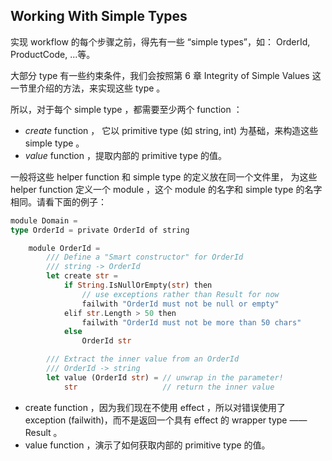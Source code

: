 ## Working With Simple Types

实现 workflow 的每个步骤之前，得先有一些 “simple types”，如： OrderId, ProductCode, ...等。

大部分 type 有一些约束条件，我们会按照第 6 章 Integrity of Simple Values 这一节里介绍的方法，来实现这些 type 。

所以，对于每个 simple type ，都需要至少两个 function ： 
* *create* function ， 它以 primitive type (如 string, int) 为基础，来构造这些 simple type 。
* *value* function ，提取内部的 primitive type 的值。

一般将这些 helper function 和 simple type 的定义放在同一个文件里，
为这些 helper function 定义一个 module ，这个 module 的名字和 simple type 的名字相同。请看下面的例子：
```rust
module Domain =
type OrderId = private OrderId of string

    module OrderId =
        /// Define a "Smart constructor" for OrderId
        /// string -> OrderId
        let create str =
            if String.IsNullOrEmpty(str) then
                // use exceptions rather than Result for now
                failwith "OrderId must not be null or empty"
            elif str.Length > 50 then
                failwith "OrderId must not be more than 50 chars"
            else
                OrderId str

        /// Extract the inner value from an OrderId
        /// OrderId -> string
        let value (OrderId str) = // unwrap in the parameter!
            str                   // return the inner value
```
* create function ，因为我们现在不使用 effect ，所以对错误使用了 exception (failwith)，而不是返回一个具有 effect 的 wrapper type —— Result 。
* value function ，演示了如何获取内部的 primitive type 的值。


